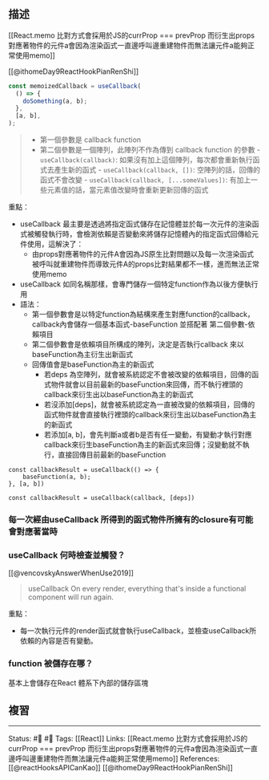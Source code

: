 ## 描述

[[React.memo 比對方式會採用於JS的currProp === prevProp 而衍生出props對應著物件的元件a會因為渲染函式一直邊呼叫邊重建物件而無法讓元件a能夠正常使用memo]]

[[@ithomeDay9ReactHookPianRenShi]]
```jsx
const memoizedCallback = useCallback(
  () => {
    doSomething(a, b);
  },
  [a, b],
);
```

> -   第一個參數是 callback function
> -   第二個參數是一個陣列，此陣列不作為傳到 callback function 的參數
	    -   `useCallback(callback)`: 如果沒有加上這個陣列，每次都會重新執行函式去產生新的函式
	    -   `useCallback(callback, [])`: 空陣列的話，回傳的函式不會改變
	    -   `useCallback(callback, [...someValues])`: 有加上一些元素值的話，當元素值改變時會重新更新回傳的函式

重點：
- useCallback 最主要是透過將指定函式儲存在記憶體並於每一次元件的渲染函式被觸發執行時，會檢測依賴是否變動來將儲存記憶體內的指定函式回傳給元件使用，這解決了：
	- 由props對應著物件的元件A會因為JS原生比對問題以及每一次渲染函式被呼叫就重建物件而導致元件A的props比對結果都不一樣，進而無法正常使用memo
- useCallback 如同名稱那樣，會專門儲存一個特定function作為以後方便執行用
- 語法：
	- 第一個參數會是以特定function為結構來產生對應function的callback，callback內會儲存一個基本函式-baseFunction 並搭配著 第二個參數-依賴項目
	- 第二個參數會是依賴項目所構成的陣列，決定是否執行callback 來以baseFunction為主衍生出新函式
	- 回傳值會是baseFunction為主的新函式
		- 若deps 為空陣列，就會被系統認定不會被改變的依賴項目，回傳的函式物件就會以目前最新的baseFunction來回傳，而不執行裡頭的callback來衍生出以baseFunction為主的新函式
		- 若沒添加\[deps\]，就會被系統認定為一直被改變的依賴項目，回傳的函式物件就會直接執行裡頭的callback來衍生出以baseFunction為主的新函式
		- 若添加\[a, b\]，會先判斷a或者b是否有任一變動，有變動才執行對應callback來衍生baseFunction為主的新函式來回傳；沒變動就不執行，直接回傳目前最新的baseFunction
```
const callbackResult = useCallback(() => {
	baseFunction(a, b);
}, [a, b])
```


```
const callbackResult = useCallback(callback, [deps])
```

### 每一次經由useCallback 所得到的函式物件所擁有的closure有可能會對應著當時


### useCallback 何時檢查並觸發？
[[@vencovskyAnswerWhenUse2019]]

> useCallback
> On every render, everything that's inside a functional component will run again.

重點：
- 每一次執行元件的render函式就會執行useCallback，並檢查useCallback所依賴的內容是否有變動。

### function 被儲存在哪？

基本上會儲存在React 體系下內部的儲存區塊


## 複習


---
Status: #🌱 #📝
Tags:
[[React]]
Links:
[[React.memo 比對方式會採用於JS的currProp === prevProp 而衍生出props對應著物件的元件a會因為渲染函式一直邊呼叫邊重建物件而無法讓元件a能夠正常使用memo]]
References:
[[@reactHooksAPICanKao]]
[[@ithomeDay9ReactHookPianRenShi]]